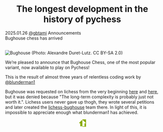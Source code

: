 <h1 align="center">The longest development in the history of pychess</h1>
<div class="meta-headline">
    <div class= "meta">
        <span class="text">2025.01.26</span>
        <span class="text"><a href="/@/gbtami">@gbtami</a></span>
        <span class="text">Announcements</span>
    </div>
    <div class= "headline">Bughouse chess has arrived</div>
</div>
</br>

![Bughouse](https://github.com/gbtami/pychess-variants/blob/master/static/images/bughouse.jpg)
(Photo: Alexandre Duret-Lutz. CC BY-SA 2.0)

We’re pleased to announce that Bughouse Chess, one of the most popular variant, now available to play on Pychess!

This is the result of almost three years of relentless coding work by [@blunderman1](https://www.pychess.org/@/blunderman1)

Bughouse was requested on lichess from the very beginning [here](https://github.com/lichess-org/lila/issues/50) and [here](https://github.com/lichess-org/lila/issues/1628), but it was denied because "The long-term complexity is probably just not worth it.". Lichess users never gave up thogh, they wrote several petitions and later created the [lichess-bughouse](https://lichess.org/team/lichess-bughouse) team there. In light of this, it is impossible to appreciate enough what blunderman1 has achieved.


<p align="center">
  <img src="https://github.com/gbtami/pychess-variants/blob/master/static/icons/Bughouse.svg" width="25" height="25">
</p>
